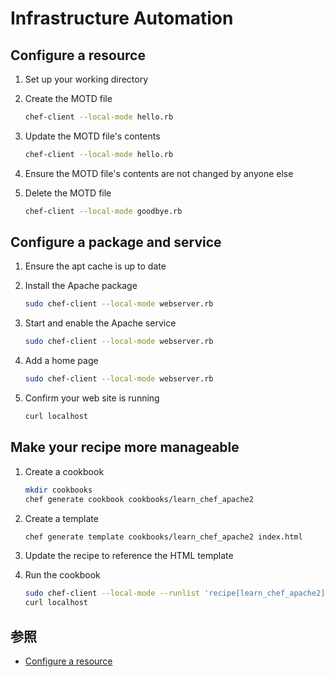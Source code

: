# Infrastructure Automation

## Configure a resource
1. Set up your working directory

1. Create the MOTD file
   ```bash
   chef-client --local-mode hello.rb
   ```
1. Update the MOTD file's contents
   ```bash
   chef-client --local-mode hello.rb
   ```
1. Ensure the MOTD file's contents are not changed by anyone else

1. Delete the MOTD file
   ```bash
   chef-client --local-mode goodbye.rb
   ```
   
## Configure a package and service
1. Ensure the apt cache is up to date   
   
1. Install the Apache package
   ```bash
   sudo chef-client --local-mode webserver.rb
   ```   

1. Start and enable the Apache service
   ```bash
   sudo chef-client --local-mode webserver.rb
   ```      

1. Add a home page
   ```bash
   sudo chef-client --local-mode webserver.rb
   ```
   
1. Confirm your web site is running
   ```bash
   curl localhost
   ```         

## Make your recipe more manageable
1. Create a cookbook
   ```bash
   mkdir cookbooks
   chef generate cookbook cookbooks/learn_chef_apache2
   ```

1. Create a template
   ```bash
   chef generate template cookbooks/learn_chef_apache2 index.html
   ```
   
1. Update the recipe to reference the HTML template

1. Run the cookbook
   ```bash
   sudo chef-client --local-mode --runlist 'recipe[learn_chef_apache2]'
   curl localhost
   ```
   
## 参照
+ [Configure a resource](https://learn.chef.io/modules/learn-the-basics/ubuntu/virtualbox/configure-a-resource#/)